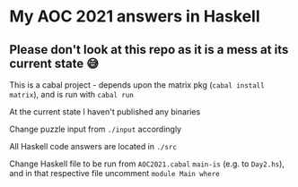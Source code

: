 # My AOC 2021 answers in Haskell 

## Please don't look at this repo as it is a mess at its current state 😅

This is a cabal project - depends upon the matrix pkg (`cabal install matrix`), and is run with `cabal run`

At the current state I haven't published any binaries

Change puzzle input from `./input` accordingly

All Haskell code answers are located in `./src`

Change Haskell file to be run from `AOC2021.cabal` `main-is` (e.g. to `Day2.hs`), and in that respective file uncomment `module Main where`

